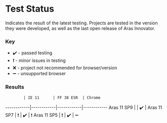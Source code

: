# Test Status

Indicates the result of the latest testing. Projects are tested in the version they were developed, as well as the last open release of Aras Innovator.

### Key
  * :heavy_check_mark: - passed testing
  * :heavy_exclamation_mark: - minor issues in testing
  * :x: - project not recommended for browser/version
  * :heavy_minus_sign: - unsupported browser

### Results

            | IE 11      | FF 38 ESR  | Chrome     
------------|------------|------------|------------
Aras 11 SP9 |  | :heavy_check_mark: |
Aras 11 SP7 | :heavy_exclamation_mark: | :heavy_check_mark: | :heavy_exclamation_mark:
Aras 11 SP5 | :heavy_exclamation_mark: | :heavy_check_mark: | :heavy_minus_sign:
